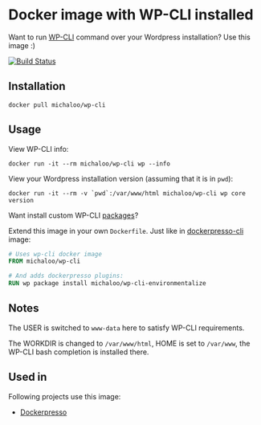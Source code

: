 # Docker image with WP-CLI installed

Want to run [WP-CLI](https://wp-cli.org/) command over your Wordpress
installation? Use this image :)

[![Build Status](https://travis-ci.org/michaloo/docker_wp-cli.svg?branch=master)](https://travis-ci.org/michaloo/docker_wp-cli)

## Installation

`docker pull michaloo/wp-cli`


## Usage

View WP-CLI info:

`docker run -it --rm michaloo/wp-cli wp --info`

View your Wordpress installation version (assuming that it is in `pwd`):

```docker run -it --rm -v `pwd`:/var/www/html michaloo/wp-cli wp core version```


Want install custom WP-CLI [packages](http://wp-cli.org/package-index/)?

Extend this image in your own `Dockerfile`. Just like in [dockerpresso-cli](https://github.com/michaloo/dockerpresso-cli) image:

```Dockerfile
# Uses wp-cli docker image
FROM michaloo/wp-cli

# And adds dockerpresso plugins:
RUN wp package install michaloo/wp-cli-environmentalize
```

## Notes

The USER is switched to `www-data` here to satisfy WP-CLI requirements.

The WORKDIR is changed to `/var/www/html`, HOME is set to `/var/www`, the WP-CLI
bash completion is installed there.

## Used in

Following projects use this image:

* [Dockerpresso](https://github.com/michaloo/dockerpresso)
